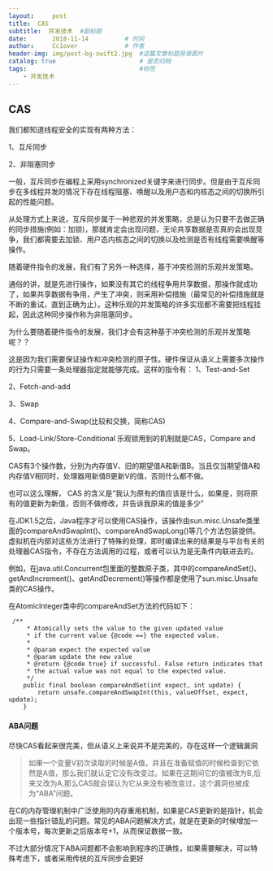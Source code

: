 ```yaml
---
layout:     post   				    
title:  CAS				 
subtitle:  并发技术  #副标题
date:       2018-11-14		   	# 时间
author:     Cc1over				# 作者
header-img: img/post-bg-swift2.jpg 	#这篇文章标题背景图片
catalog: true 						# 是否归档
tags:								#标签
    - 并发技术
---
```

## CAS
我们都知道线程安全的实现有两种方法：

1、互斥同步

2、非阻塞同步

一般，互斥同步在编程上采用synchronized关键字来进行同步。但是由于互斥同步在多线程并发的情况下存在线程阻塞、唤醒以及用户态和内核态之间的切换所引起的性能问题。

从处理方式上来说，互斥同步属于一种悲观的并发策略，总是认为只要不去做正确的同步措施(例如：加锁)，那就肯定会出现问题，无论共享数据是否真的会出现竞争，我们都需要去加锁、用户态内核态之间的切换以及检测是否有线程需要唤醒等操作。

随着硬件指令的发展，我们有了另外一种选择，基于冲突检测的乐观并发策略。

通俗的讲，就是先进行操作，如果没有其它的线程争用共享数据，那操作就成功了，如果共享数据有争用，产生了冲突，则采用补偿措施（最常见的补偿措施就是不断的重试，直到正确为止）。这种乐观的并发策略的许多实现都不需要把线程挂起，因此这种同步操作称为非阻塞同步。

为什么要随着硬件指令的发展，我们才会有这种基于冲突检测的乐观并发策略呢？？

这是因为我们需要保证操作和冲突检测的原子性。硬件保证从语义上需要多次操作的行为只需要一条处理器指定就能够完成。这样的指令有：
1、Test-and-Set

2、Fetch-and-add

3、Swap

4、Compare-and-Swap(比较和交换，简称CAS)

5、Load-Link/Store-Conditional
乐观锁用到的机制就是CAS，Compare and Swap。

CAS有3个操作数，分别为内存值V、旧的期望值A和新值B。当且仅当期望值A和内存值V相同时，处理器用新值B更新V的值，否则什么都不做。

也可以这么理解， 
CAS 的含义是“我认为原有的值应该是什么，如果是，则将原有的值更新为新值，否则不做修改，并告诉我原来的值是多少”

在JDK1.5之后，Java程序才可以使用CAS操作，该操作由sun.misc.Unsafe类里面的compareAndSwapInt()、compareAndSwapLong()等几个方法包装提供。虚拟机在内部对这些方法进行了特殊的处理，即时编译出来的结果是与平台有关的处理器CAS指令，不存在方法调用的过程，或者可以认为是无条件内联进去的。

例如，在java.util.Concurrent包里面的整数原子类，其中的compareAndSet()、getAndIncrement()、getAndDecrement()等操作都是使用了sun.misc.Unsafe类的CAS操作。

在AtomicInteger类中的compareAndSet方法的代码如下：
~~~
 /**
     * Atomically sets the value to the given updated value
     * if the current value {@code ==} the expected value.
     *
     * @param expect the expected value
     * @param update the new value
     * @return {@code true} if successful. False return indicates that
     * the actual value was not equal to the expected value.
     */
    public final boolean compareAndSet(int expect, int update) {
        return unsafe.compareAndSwapInt(this, valueOffset, expect, update);
    }
~~~

#### ABA问题

尽快CAS看起来很完美，但从语义上来说并不是完美的，存在这样一个逻辑漏洞

> 如果一个变量V初次读取的时候是A值，并且在准备赋值的时候检查到它依然是A值，那么我们就认定它没有改变过。如果在这期间它的值被改为B,后来又改为A,那么CAS就会误认为它从来没有被改变过，这个漏洞也被成为“ABA”问题。

在C的内存管理机制中广泛使用的内存重用机制，如果是CAS更新的是指针，机会出现一些指针错乱的问题。常见的ABA问题解决方式，就是在更新的时候增加一个版本号，每次更新之后版本号+1，从而保证数据一致。

不过大部分情况下ABA问题都不会影响到程序的正确性，如果需要解决，可以特殊考虑下，或者采用传统的互斥同步会更好